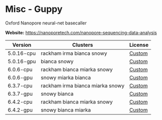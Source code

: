 # Misc - Guppy

Oxford Nanopore neural-net basecaller



**Website:** <https://nanoporetech.com/nanopore-sequencing-data-analysis>

| Version | Clusters | License |
| ------- | -------- | ------- |
| 5.0.16-cpu | rackham irma bianca snowy | [Custom](https://nanoporetech.com/sites/default/files/s3/terms/Nanopore-product-terms-and-conditions-nov2018-v2.pdf) |
| 5.0.16-gpu | bianca snowy | [Custom](https://nanoporetech.com/sites/default/files/s3/terms/Nanopore-product-terms-and-conditions-nov2018-v2.pdf) |
| 6.0.6-cpu | rackham bianca miarka snowy | [Custom](https://nanoporetech.com/sites/default/files/s3/terms/Nanopore-product-terms-and-conditions-nov2018-v2.pdf) |
| 6.0.6-gpu | snowy miarka bianca | [Custom](https://nanoporetech.com/sites/default/files/s3/terms/Nanopore-product-terms-and-conditions-nov2018-v2.pdf) |
| 6.3.7-cpu | rackham irma bianca miarka snowy | [Custom](https://nanoporetech.com/sites/default/files/s3/terms/Nanopore-product-terms-and-conditions-nov2018-v2.pdf) |
| 6.3.7-gpu | snowy bianca | [Custom](https://nanoporetech.com/sites/default/files/s3/terms/Nanopore-product-terms-and-conditions-nov2018-v2.pdf) |
| 6.4.2-cpu | rackham bianca miarka snowy | [Custom](https://nanoporetech.com/sites/default/files/s3/terms/Nanopore-product-terms-and-conditions-nov2018-v2.pdf) |
| 6.4.2-gpu | snowy bianca miarka | [Custom](https://nanoporetech.com/sites/default/files/s3/terms/Nanopore-product-terms-and-conditions-nov2018-v2.pdf) |
